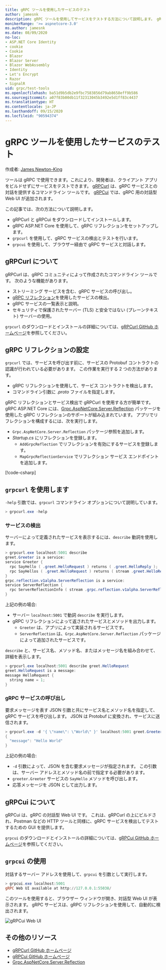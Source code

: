 ```yaml
---
title: gRPC ツールを使用したサービスのテスト
author: jamesnk
description: gRPC ツールを使用してサービスをテストする方法について説明します。 gRPCurl は、gRPC サービスと対話するためのコマンドライン ツールです。 gRPCui は、対話型の Web UI です。
monikerRange: '>= aspnetcore-3.0'
ms.author: jamesnk
ms.date: 08/09/2020
no-loc:
- ASP.NET Core Identity
- cookie
- Cookie
- Blazor
- Blazor Server
- Blazor WebAssembly
- Identity
- Let's Encrypt
- Razor
- SignalR
uid: grpc/test-tools
ms.openlocfilehash: ba51d9b5db2e9fbc7583856d79ab8658eff9b586
ms.sourcegitcommit: a07f83b00db11f32313045b3492e5d1ff83c4437
ms.translationtype: HT
ms.contentlocale: ja-JP
ms.lasthandoff: 09/15/2020
ms.locfileid: "90594374"
---
```

# <a name="test-services-with-grpc-tools"></a>gRPC ツールを使用したサービスのテスト

作成者: [James Newton-King](https://twitter.com/jamesnk)

ツールは gRPC で使用できます。これにより、開発者は、クライアント アプリをビルドせずにサービスをテストできます。 [gRPCurl](https://github.com/fullstorydev/grpcurl) は、gRPC サービスとの対話を提供するコマンドライン ツールです。 [gRPCui](https://github.com/fullstorydev/grpcui) では、gRPC 用の対話型 Web UI が追加されます。

この記事では、次の方法について説明します。

* gRPCurl と gRPCui をダウンロードしてインストールします。
* gRPC ASP.NET Core を使用して、gRPC リフレクションをセットアップします。
* `grpcurl` を使用して、gRPC サービスの検出とテストを行います。
* `grpcui` を使用して、ブラウザー経由で gRPC サービスと対話します。

## <a name="about-grpcurl"></a>gRPCurl について

gRPCurl は、gRPC コミュニティによって作成されたコマンドライン ツールです。 次のような機能があります。

* ストリーミング サービスを含む、gRPC サービスの呼び出し。
* [gRPC リフレクション](https://github.com/grpc/grpc/blob/master/doc/server-reflection.md)を使用したサービスの検出。
* gRPC サービスの一覧表示と説明。
* セキュリティで保護されたサーバー (TLS) と安全ではない (プレーンテキスト) サーバーの使用。

`grpcurl` のダウンロードとインストールの詳細については、[gRPCurl GitHub ホームページ](https://github.com/fullstorydev/grpcurl#installation)を参照してください。

## <a name="setup-grpc-reflection"></a>gRPC リフレクションの設定

`grpcurl` では、サービスを呼び出す前に、サービスの Protobuf コントラクトの認識が行われている必要があります。 この作業を実行する 2 つの方法があります。

* gRPC リフレクションを使用して、サービス コントラクトを検出します。
* コマンドライン引数に *.proto* ファイルを指定します。

gRPC リフレクションとサービス検出で gRPCurl を使用する方が簡単です。 gRPC ASP.NET Core には、[Grpc.AspNetCore.Server.Reflection](https://www.nuget.org/packages/Grpc.AspNetCore.Server.Reflection) パッケージを使用した gRPC リフレクションのサポートが組み込まれています。 アプリでリフレクションを構成するには、次を実行します。

* `Grpc.AspNetCore.Server.Reflection` パッケージ参照を追加します。
* *Startup.cs* にリフレクションを登録します。
  * `AddGrpcReflection` でリフレクションを有効にするサービスを登録します。
  * `MapGrpcReflectionService` でリフレクション サービス エンドポイントを追加します。

[!code-csharp[](~/grpc/test-tools/Startup.cs?name=snippet_1&highlight=4,14)]

## <a name="use-grpcurl"></a>`grpcurl` を使用します

`-help` 引数では、`grpcurl` コマンドライン オプションについて説明しています。

```powershell
> grpcurl.exe -help
```

### <a name="discover-services"></a>サービスの検出

サーバーによって定義されたサービスを表示するには、`describe` 動詞を使用します。

```powershell
> grpcurl.exe localhost:5001 describe
greet.Greeter is a service:
service Greeter {
  rpc SayHello ( .greet.HelloRequest ) returns ( .greet.HelloReply );
  rpc SayHellos ( .greet.HelloRequest ) returns ( stream .greet.HelloReply );
}
grpc.reflection.v1alpha.ServerReflection is a service:
service ServerReflection {
  rpc ServerReflectionInfo ( stream .grpc.reflection.v1alpha.ServerReflectionRequest ) returns ( stream .grpc.reflection.v1alpha.ServerReflectionResponse );
}
```

上記の例の場合:

* サーバー `localhost:5001` で動詞 `describe` を実行します。
* gRPC リフレクションによって返されたサービスとメソッドを出力します。
  * `Greeter` は、アプリによって実装されるサービスです。
  * `ServerReflection` は、`Grpc.AspNetCore.Server.Reflection` パッケージによって追加されたサービスです。

`describe` と、サービス名、メソッド名、またはメッセージ名を組み合わせて、詳細を表示します。

```powershell
> grpcurl.exe localhost:5001 describe greet.HelloRequest
greet.HelloRequest is a message:
message HelloRequest {
  string name = 1;
}
```

### <a name="call-grpc-services"></a>gRPC サービスの呼び出し

要求メッセージを表す JSON 引数と共にサービス名とメソッド名を指定して、gRPC サービスを呼び出します。 JSON は Protobuf に変換され、サービスに送信されます。

```powershell
> grpcurl.exe -d '{ \"name\": \"World\" }' localhost:5001 greet.Greeter/SayHello
{
  "message": "Hello World"
}
```

上記の例の場合:

* `-d` 引数によって、JSON を含む要求メッセージが指定されます。 この引数は、サーバー アドレスとメソッド名の前で指定する必要があります。
* `greeter.Greeter` サービスの `SayHello` メソッドを呼び出します。
* 応答メッセージを JSON として出力します。

## <a name="about-grpcui"></a>gRPCui について

gRPCui は、gRPC の対話型 Web UI です。 これは、gRPCurl の上にビルドされ、Postman などの HTTP ツールと同様に、gRPC サービスを検出してテストするための GUI を提供します。

`grpcui` のダウンロードとインストールの詳細については、[gRPCui GitHub ホームページ](https://github.com/fullstorydev/grpcui#installation)を参照してください。

## <a name="using-grpcui"></a>`grpcui` の使用

対話するサーバー アドレスを使用して、`grpcui` を引数として実行します。

```powershell
> grpcui.exe localhost:5001
gRPC Web UI available at http://127.0.0.1:55038/
```

このツールを使用すると、ブラウザー ウィンドウが開き、対話型 Web UI が表示されます。 gRPC サービスは、gRPC リフレクションを使用して、自動的に検出されます。

![gRPCui Web UI](~/grpc/test-tools/static/grpcui.png)

## <a name="additional-resources"></a>その他のリソース

* [gRPCurl GitHub ホームページ](https://github.com/fullstorydev/grpcurl)
* [gRPCui GitHub ホームページ](https://github.com/fullstorydev/grpcui)
* [Grpc.AspNetCore.Server.Reflection](https://www.nuget.org/packages/Grpc.AspNetCore.Server.Reflection)
